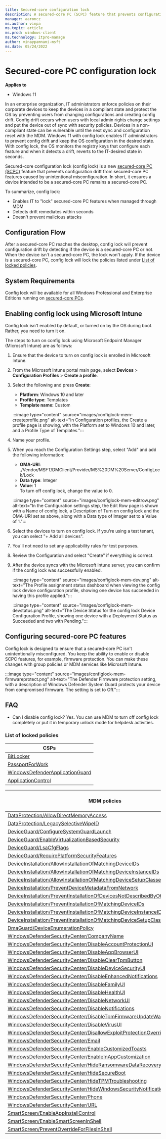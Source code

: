 ```yaml
---
title: Secured-core configuration lock
description: A secured-core PC (SCPC) feature that prevents configuration drift from secured-core PC features caused by unintentional misconfiguration.
manager: aaroncz
ms.author: vinpa
ms.topic: article
ms.prod: windows-client
ms.technology: itpro-manage
author: vinaypamnani-msft
ms.date: 05/24/2022
---
```


# Secured-core PC configuration lock

**Applies to**

- Windows 11

In an enterprise organization, IT administrators enforce policies on their corporate devices to keep the devices in a compliant state and protect the OS by preventing users from changing configurations and creating config drift. Config drift occurs when users with local admin rights change settings and put the device out of sync with security policies. Devices in a non-compliant state can be vulnerable until the next sync and configuration reset with the MDM. Windows 11 with config lock enables IT administrators to prevent config drift and keep the OS configuration in the desired state. With config lock, the OS monitors the registry keys that configure each feature and when it detects a drift, reverts to the IT-desired state in seconds.

Secured-core configuration lock (config lock) is a new [secured-core PC (SCPC)](/windows-hardware/design/device-experiences/oem-highly-secure) feature that prevents configuration drift from secured-core PC features caused by unintentional misconfiguration. In short, it ensures a device intended to be a secured-core PC remains a secured-core PC.

To summarize, config lock:

- Enables IT to "lock" secured-core PC features when managed through MDM
- Detects drift remediates within seconds
- Doesn't prevent malicious attacks

## Configuration Flow

After a secured-core PC reaches the desktop, config lock will prevent configuration drift by detecting if the device is a secured-core PC or not. When the device isn't a secured-core PC, the lock won't apply. If the device is a secured-core PC, config lock will lock the policies listed under [List of locked policies](#list-of-locked-policies).

## System Requirements

Config lock will be available for all Windows Professional and Enterprise Editions running on [secured-core PCs](/windows-hardware/design/device-experiences/oem-highly-secure).

## Enabling config lock using Microsoft Intune

Config lock isn't enabled by default, or turned on by the OS during boot. Rather, you need to turn it on.

The steps to turn on config lock using Microsoft Endpoint Manager (Microsoft Intune) are as follows:

1. Ensure that the device to turn on config lock is enrolled in Microsoft Intune.
1. From the Microsoft Intune portal main page, select **Devices** > **Configuration Profiles** > **Create a profile**.
1. Select the following and press **Create**:
    - **Platform**: Windows 10 and later
    - **Profile type**: Templates
    - **Template name**: Custom

    :::image type="content" source="images/configlock-mem-createprofile.png" alt-text="In Configuration profiles, the Create a profile page is showing, with the Platform set to Windows 10 and later, and a Profile Type of Templates.":::

1. Name your profile.
1. When you reach the Configuration Settings step, select "Add" and add the following information:
    - **OMA-URI**: ./Vendor/MSFT/DMClient/Provider/MS%20DM%20Server/ConfigLock/Lock
    - **Data type**: Integer
    - **Value**: 1 </br>
    To turn off config lock, change the value to 0.

    :::image type="content" source="images/configlock-mem-editrow.png" alt-text="In the Configuration settings step, the Edit Row page is shown with a Name of config lock, a Description of Turn on config lock and the OMA-URI set as above, along with a Data type of Integer set to a Value of 1.":::

1. Select the devices to turn on config lock. If you're using a test tenant, you can select "+ Add all devices".
1. You'll not need to set any applicability rules for test purposes.
1. Review the Configuration and select "Create" if everything is correct.
1. After the device syncs with the Microsoft Intune server, you can confirm if the config lock was successfully enabled.

    :::image type="content" source="images/configlock-mem-dev.png" alt-text="The Profile assignment status dashboard when viewing the config lock device configuration profile, showing one device has succeeded in having this profile applied.":::

    :::image type="content" source="images/configlock-mem-devstatus.png" alt-text="The Device Status for the config lock Device Configuration Profile, showing one device with a Deployment Status as Succeeded and two with Pending.":::

## Configuring secured-core PC features

Config lock is designed to ensure that a secured-core PC isn't unintentionally misconfigured. You keep the ability to enable or disable SCPC features, for example, firmware protection. You can make these changes with group policies or MDM services like Microsoft Intune.

:::image type="content" source="images/configlock-mem-firmwareprotect.png" alt-text="The Defender Firmware protection setting, with a description of Windows Defender System Guard protects your device from compromised firmware. The setting is set to Off.":::

## FAQ

- Can I disable config lock? Yes. You can use MDM to turn off config lock completely or put it in temporary unlock mode for helpdesk activities.

### List of locked policies

|**CSPs**     |
|-----|
|[BitLocker](mdm/bitlocker-csp.md)      |
|[PassportForWork](mdm/passportforwork-csp.md)       |
|[WindowsDefenderApplicationGuard](mdm/windowsdefenderapplicationguard-csp.md)       |
|[ApplicationControl](mdm/applicationcontrol-csp.md)

|**MDM policies**     | **Supported by Group Policy** |
|-----|-----|
|[DataProtection/AllowDirectMemoryAccess](mdm/policy-csp-dataprotection.md)      | No |
|[DataProtection/LegacySelectiveWipeID](mdm/policy-csp-dataprotection.md)      | No |
|[DeviceGuard/ConfigureSystemGuardLaunch](mdm/policy-csp-deviceguard.md)      | Yes |
|[DeviceGuard/EnableVirtualizationBasedSecurity](mdm/policy-csp-deviceguard.md)      | Yes |
|[DeviceGuard/LsaCfgFlags](mdm/policy-csp-deviceguard.md)      | Yes |
|[DeviceGuard/RequirePlatformSecurityFeatures](mdm/policy-csp-deviceguard.md)      | Yes |
|[DeviceInstallation/AllowInstallationOfMatchingDeviceIDs](mdm/policy-csp-deviceinstallation.md)      | Yes |
|[DeviceInstallation/AllowInstallationOfMatchingDeviceInstanceIDs](mdm/policy-csp-deviceinstallation.md)      | Yes |
|[DeviceInstallation/AllowInstallationOfMatchingDeviceSetupClasses](mdm/policy-csp-deviceinstallation.md) | Yes |
|[DeviceInstallation/PreventDeviceMetadataFromNetwork](mdm/policy-csp-deviceinstallation.md) | Yes |
|[DeviceInstallation/PreventInstallationOfDevicesNotDescribedByOtherPolicySettings](mdm/policy-csp-deviceinstallation.md) | Yes |
|[DeviceInstallation/PreventInstallationOfMatchingDeviceIDs](mdm/policy-csp-deviceinstallation.md) | Yes |
|[DeviceInstallation/PreventInstallationOfMatchingDeviceInstanceIDs](mdm/policy-csp-deviceinstallation.md) | Yes |
|[DeviceInstallation/PreventInstallationOfMatchingDeviceSetupClasses](mdm/policy-csp-deviceinstallation.md) | Yes |
|[DmaGuard/DeviceEnumerationPolicy](mdm/policy-csp-dmaguard.md) | Yes |
|[WindowsDefenderSecurityCenter/CompanyName](mdm/policy-csp-windowsdefendersecuritycenter.md) | Yes |
|[WindowsDefenderSecurityCenter/DisableAccountProtectionUI](mdm/policy-csp-windowsdefendersecuritycenter.md) | Yes |
|[WindowsDefenderSecurityCenter/DisableAppBrowserUI](mdm/policy-csp-windowsdefendersecuritycenter.md) | Yes |
|[WindowsDefenderSecurityCenter/DisableClearTpmButton](mdm/policy-csp-windowsdefendersecuritycenter.md) | Yes |
|[WindowsDefenderSecurityCenter/DisableDeviceSecurityUI](mdm/policy-csp-windowsdefendersecuritycenter.md) | Yes |
|[WindowsDefenderSecurityCenter/DisableEnhancedNotifications](mdm/policy-csp-windowsdefendersecuritycenter.md) | Yes |
|[WindowsDefenderSecurityCenter/DisableFamilyUI](mdm/policy-csp-windowsdefendersecuritycenter.md) | Yes |
|[WindowsDefenderSecurityCenter/DisableHealthUI](mdm/policy-csp-windowsdefendersecuritycenter.md) | Yes |
|[WindowsDefenderSecurityCenter/DisableNetworkUI](mdm/policy-csp-windowsdefendersecuritycenter.md) | Yes |
|[WindowsDefenderSecurityCenter/DisableNotifications](mdm/policy-csp-windowsdefendersecuritycenter.md) | Yes |
|[WindowsDefenderSecurityCenter/DisableTpmFirmwareUpdateWarning](mdm/policy-csp-windowsdefendersecuritycenter.md)| Yes |
|[WindowsDefenderSecurityCenter/DisableVirusUI](mdm/policy-csp-windowsdefendersecuritycenter.md) | Yes |
|[WindowsDefenderSecurityCenter/DisallowExploitProtectionOverride](mdm/policy-csp-windowsdefendersecuritycenter.md) | Yes |
|[WindowsDefenderSecurityCenter/Email](mdm/policy-csp-windowsdefendersecuritycenter.md) | Yes |
|[WindowsDefenderSecurityCenter/EnableCustomizedToasts](mdm/policy-csp-windowsdefendersecuritycenter.md) | Yes |
|[WindowsDefenderSecurityCenter/EnableInAppCustomization](mdm/policy-csp-windowsdefendersecuritycenter.md) | Yes |
|[WindowsDefenderSecurityCenter/HideRansomwareDataRecovery](mdm/policy-csp-windowsdefendersecuritycenter.md) | Yes |
|[WindowsDefenderSecurityCenter/HideSecureBoot](mdm/policy-csp-windowsdefendersecuritycenter.md) | Yes |
|[WindowsDefenderSecurityCenter/HideTPMTroubleshooting](mdm/policy-csp-windowsdefendersecuritycenter.md) | Yes |
|[WindowsDefenderSecurityCenter/HideWindowsSecurityNotificationAreaControl](mdm/policy-csp-windowsdefendersecuritycenter.md) | Yes |
|[WindowsDefenderSecurityCenter/Phone](mdm/policy-csp-windowsdefendersecuritycenter.md) | Yes |
|[WindowsDefenderSecurityCenter/URL](mdm/policy-csp-windowsdefendersecuritycenter.md) | Yes |
|[SmartScreen/EnableAppInstallControl](mdm/policy-csp-smartscreen.md)| Yes |
|[SmartScreen/EnableSmartScreenInShell](mdm/policy-csp-smartscreen.md) | Yes |
|[SmartScreen/PreventOverrideForFilesInShell](mdm/policy-csp-smartscreen.md) | Yes |
